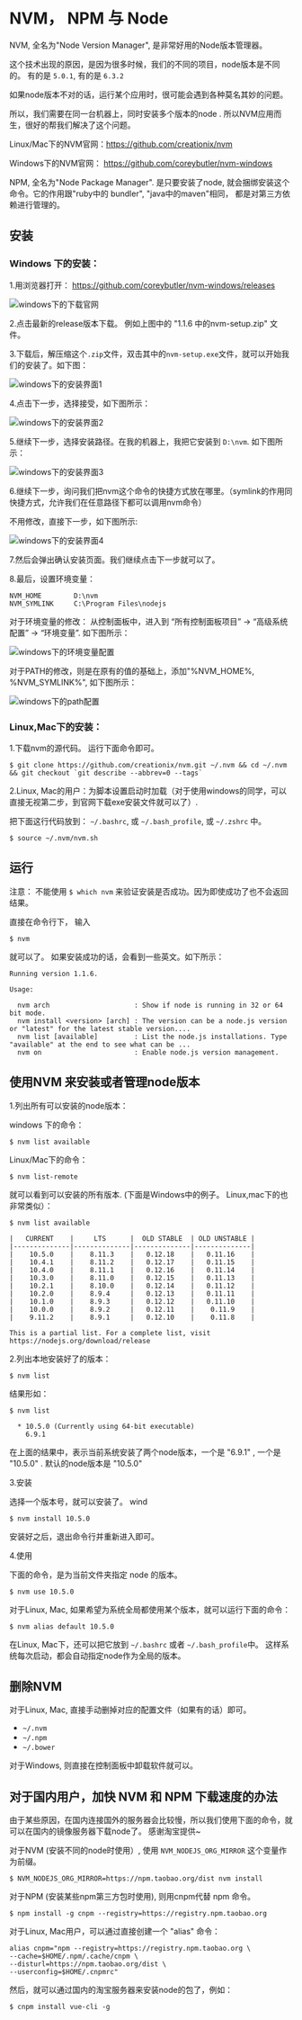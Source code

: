 # NVM， NPM 与 Node

NVM, 全名为"Node Version Manager", 是非常好用的Node版本管理器。 

这个技术出现的原因，是因为很多时候，我们的不同的项目，node版本是不同的。 有的是 `5.0.1`, 有的是 `6.3.2`

如果node版本不对的话，运行某个应用时，很可能会遇到各种莫名其妙的问题。 

所以，我们需要在同一台机器上，同时安装多个版本的node .  所以NVM应用而生，很好的帮我们解决了这个问题。

Linux/Mac下的NVM官网：https://github.com/creationix/nvm 

Windows下的NVM官网： https://github.com/coreybutler/nvm-windows

NPM, 全名为"Node Package Manager". 是只要安装了node, 就会捆绑安装这个命令。它的作用跟"ruby中的 bundler", "java中的maven"相同，
都是对第三方依赖进行管理的。


## 安装

### Windows 下的安装： 

1.用浏览器打开：  https://github.com/coreybutler/nvm-windows/releases

![windows下的下载官网](./images/nvm_install_in_windows.png)

2.点击最新的release版本下载。 例如上图中的 "1.1.6 中的nvm-setup.zip" 文件。

3.下载后，解压缩这个`.zip`文件，双击其中的`nvm-setup.exe`文件，就可以开始我们的安装了。如下图：

![windows下的安装界面1](./images/nvm_install_in_windows_open_exe.png)

4.点击下一步，选择接受，如下图所示：

![windows下的安装界面2](./images/nvm_install_in_windows_accept.png)

5.继续下一步，选择安装路径。在我的机器上，我把它安装到 `D:\nvm`. 如下图所示：

![windows下的安装界面3](./images/nvm_install_in_windows_location.png)

6.继续下一步，询问我们把nvm这个命令的快捷方式放在哪里。（symlink的作用同快捷方式，允许我们在任意路径下都可以调用nvm命令）

不用修改，直接下一步，如下图所示: 

![windows下的安装界面4](./images/nvm_install_in_windows_symlink.png)

7.然后会弹出确认安装页面。我们继续点击下一步就可以了。

8.最后，设置环境变量：

```
NVM_HOME 		D:\nvm
NVM_SYMLINK     C:\Program Files\nodejs
```

对于环境变量的修改： 从控制面板中，进入到 “所有控制面板项目” -> “高级系统配置” -> “环境变量”. 如下图所示：

![windows下的环境变量配置](./images/nvm_install_in_windows_variable.png)

对于PATH的修改，则是在原有的值的基础上，添加"%NVM_HOME%, %NVM_SYMLINK%", 如下图所示： 

![windows下的path配置](./images/nvm_install_in_windows_path.png)

### Linux,Mac下的安装：

1.下载nvm的源代码。 运行下面命令即可。

```
$ git clone https://github.com/creationix/nvm.git ~/.nvm && cd ~/.nvm && git checkout `git describe --abbrev=0 --tags`
```

2.Linux, Mac的用户：为脚本设置启动时加载（对于使用windows的同学，可以直接无视第二步，到官网下载exe安装文件就可以了）.

把下面这行代码放到： `~/.bashrc`, 或  `~/.bash_profile`, 或 `~/.zshrc` 中。

```
$ source ~/.nvm/nvm.sh
```

## 运行

注意： 不能使用 `$ which nvm` 来验证安装是否成功。因为即使成功了也不会返回结果。

直接在命令行下， 输入 

```
$ nvm 
```

就可以了。  如果安装成功的话，会看到一些英文。如下所示：

```
Running version 1.1.6.

Usage:

  nvm arch                     : Show if node is running in 32 or 64 bit mode.
  nvm install <version> [arch] : The version can be a node.js version or "latest" for the latest stable version....
  nvm list [available]         : List the node.js installations. Type "available" at the end to see what can be ...
  nvm on                       : Enable node.js version management.
```

## 使用NVM 来安装或者管理node版本

1.列出所有可以安装的node版本：

windows 下的命令：   

```
$ nvm list available
```

Linux/Mac下的命令： 

```
$ nvm list-remote
```

就可以看到可以安装的所有版本. (下面是Windows中的例子。 Linux,mac下的也非常类似）：  

```
$ nvm list available

|   CURRENT    |     LTS      |  OLD STABLE  | OLD UNSTABLE |
|--------------|--------------|--------------|--------------|
|    10.5.0    |    8.11.3    |   0.12.18    |   0.11.16    |
|    10.4.1    |    8.11.2    |   0.12.17    |   0.11.15    |
|    10.4.0    |    8.11.1    |   0.12.16    |   0.11.14    |
|    10.3.0    |    8.11.0    |   0.12.15    |   0.11.13    |
|    10.2.1    |    8.10.0    |   0.12.14    |   0.11.12    |
|    10.2.0    |    8.9.4     |   0.12.13    |   0.11.11    |
|    10.1.0    |    8.9.3     |   0.12.12    |   0.11.10    |
|    10.0.0    |    8.9.2     |   0.12.11    |    0.11.9    |
|    9.11.2    |    8.9.1     |   0.12.10    |    0.11.8    |

This is a partial list. For a complete list, visit https://nodejs.org/download/release
```

2.列出本地安装好了的版本：

```
$ nvm list
```

结果形如： 

```
$ nvm list

  * 10.5.0 (Currently using 64-bit executable)
    6.9.1
```

在上面的结果中，表示当前系统安装了两个node版本，一个是 "6.9.1" , 一个是 "10.5.0" . 默认的node版本是 "10.5.0"

3.安装

选择一个版本号，就可以安装了。  wind

```
$ nvm install 10.5.0  
```

安装好之后，退出命令行并重新进入即可。 

4.使用

下面的命令，是为当前文件夹指定 node 的版本。

```
$ nvm use 10.5.0 
```

对于Linux, Mac, 如果希望为系统全局都使用某个版本，就可以运行下面的命令：

```
$ nvm alias default 10.5.0 
```

在Linux, Mac下，还可以把它放到 `~/.bashrc` 或者 `~/.bash_profile`中。 这样系统每次启动，都会自动指定node作为全局的版本。

## 删除NVM

对于Linux, Mac, 直接手动删掉对应的配置文件（如果有的话）即可。

- `~/.nvm`
- `~/.npm` 
- `~/.bower` 

对于Windows, 则直接在控制面板中卸载软件就可以。 

## 对于国内用户，加快 NVM 和 NPM 下载速度的办法

由于某些原因，在国内连接国外的服务器会比较慢，所以我们使用下面的命令，就可以在国内的镜像服务器下载node了。 感谢淘宝提供~ 

对于NVM (安装不同的node时使用）, 使用 `NVM_NODEJS_ORG_MIRROR` 这个变量作为前缀。

```
$ NVM_NODEJS_ORG_MIRROR=https://npm.taobao.org/dist nvm install
```

对于NPM (安装某些npm第三方包时使用), 则用cnpm代替 npm 命令。 

```
$ npm install -g cnpm --registry=https://registry.npm.taobao.org
```

对于Linux, Mac用户，可以通过直接创建一个 "alias" 命令： 

```
alias cnpm="npm --registry=https://registry.npm.taobao.org \
--cache=$HOME/.npm/.cache/cnpm \
--disturl=https://npm.taobao.org/dist \
--userconfig=$HOME/.cnpmrc"
```

然后，就可以通过国内的淘宝服务器来安装node的包了，例如：

```
$ cnpm install vue-cli -g
```